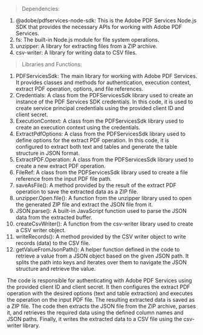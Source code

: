 >Dependencies:
1. @adobe/pdfservices-node-sdk: This is the Adobe PDF Services Node.js SDK that provides the necessary APIs for working with Adobe PDF Services.
2. fs: The built-in Node.js module for file system operations.
3. unzipper: A library for extracting files from a ZIP archive.
4. csv-writer: A library for writing data to CSV files.


>Libraries and Functions:
1. PDFServicesSdk: The main library for working with Adobe PDF Services. It provides classes and methods for authentication, execution context, extract PDF operation, options, and file references.
2. Credentials: A class from the PDFServicesSdk library used to create an instance of the PDF Services SDK credentials. In this code, it is used to create service principal credentials using the provided client ID and client secret.
3. ExecutionContext: A class from the PDFServicesSdk library used to create an execution context using the credentials.
4. ExtractPdfOptions: A class from the PDFServicesSdk library used to define options for the extract PDF operation. In this code, it is configured to extract both text and tables and generate the table structure in JSON format.
5. ExtractPDF.Operation: A class from the PDFServicesSdk library used to create a new extract PDF operation.
6. FileRef: A class from the PDFServicesSdk library used to create a file reference from the input PDF file path.
7. saveAsFile(): A method provided by the result of the extract PDF operation to save the extracted data as a ZIP file.
8. unzipper.Open.file(): A function from the unzipper library used to open the generated ZIP file and extract the JSON file from it.
9. JSON.parse(): A built-in JavaScript function used to parse the JSON data from the extracted buffer.
10. createCsvWriter(): A function from the csv-writer library used to create a CSV writer object.
11. writeRecords(): A method provided by the CSV writer object to write records (data) to the CSV file.
12. getValueFromJsonPath(): A helper function defined in the code to retrieve a value from a JSON object based on the given JSON path. It splits the path into     keys and iterates over them to navigate the JSON structure and retrieve the value.

The code is responsible for authenticating with Adobe PDF Services using the provided client ID and client secret. It then configures the extract PDF operation with the desired options (text and table extraction) and executes the operation on the input PDF file. The resulting extracted data is saved as a ZIP file. The code then extracts the JSON file from the ZIP archive, parses it, and retrieves the required data using the defined column names and JSON paths. Finally, it writes the extracted data to a CSV file using the csv-writer library.